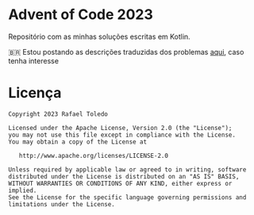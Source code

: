 # Advent of Code 2023

Repositório com as minhas soluções escritas em Kotlin.

🇧🇷 Estou postando as descrições traduzidas dos problemas [aqui](https://gist.github.com/rafaeltoledo/ae2d8fb0f9481e569c9e1d06aaa73142), caso tenha interesse

Licença
=======

    Copyright 2023 Rafael Toledo

    Licensed under the Apache License, Version 2.0 (the "License");
    you may not use this file except in compliance with the License.
    You may obtain a copy of the License at

       http://www.apache.org/licenses/LICENSE-2.0

    Unless required by applicable law or agreed to in writing, software
    distributed under the License is distributed on an "AS IS" BASIS,
    WITHOUT WARRANTIES OR CONDITIONS OF ANY KIND, either express or implied.
    See the License for the specific language governing permissions and
    limitations under the License.

